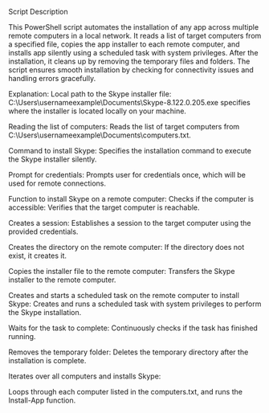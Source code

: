 Script Description

This PowerShell script automates the installation of any app across multiple remote computers in a local network. 
It reads a list of target computers from a specified file, copies the app installer to each remote computer, and installs app silently using a scheduled task with system privileges. 
After the installation, it cleans up by removing the temporary files and folders. 
The script ensures smooth installation by checking for connectivity issues and handling errors gracefully.


Explanation:
Local path to the Skype installer file:
C:\Users\usernameexample\Documents\Skype-8.122.0.205.exe specifies where the installer is located locally on your machine.

Reading the list of computers:
Reads the list of target computers from C:\Users\usernameexample\Documents\computers.txt.

Command to install Skype:
Specifies the installation command to execute the Skype installer silently.

Prompt for credentials:
Prompts user for credentials once, which will be used for remote connections.

Function to install Skype on a remote computer:
Checks if the computer is accessible: Verifies that the target computer is reachable.

Creates a session: Establishes a session to the target computer using the provided credentials.

Creates the directory on the remote computer: If the directory does not exist, it creates it.

Copies the installer file to the remote computer: Transfers the Skype installer to the remote computer.

Creates and starts a scheduled task on the remote computer to install Skype: Creates and runs a scheduled task with system privileges to perform the Skype installation.

Waits for the task to complete: Continuously checks if the task has finished running.

Removes the temporary folder: Deletes the temporary directory after the installation is complete.

Iterates over all computers and installs Skype:

Loops through each computer listed in the computers.txt, and runs the Install-App function.